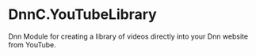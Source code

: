 # DnnC.YouTubeLibrary
Dnn Module for creating a library of videos directly into your Dnn website from YouTube.
